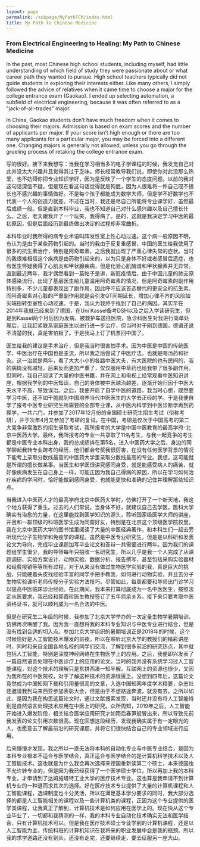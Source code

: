 ```yaml
---
layout: page
permalink: /subpage/MyPathTCM/index.html
title: My Path to Chinese Medicine
---
```


### From Electrical Engineering to Healing: My Path to Chinese Medicine

In the past, most Chinese high school students, including myself, had little understanding of which field of study they were passionate about or what career path they wanted to pursue. High school teachers typically did not guide students in exploring their interests either. Like many others, I simply followed the advice of relatives when it came time to choose a major for the college entrance exam (Gaokao). I ended up selecting automation, a subfield of electrical engineering, because it was often referred to as a "jack-of-all-trades" major.

In China, Gaokao students don’t have much freedom when it comes to choosing their majors. Admission is based on exam scores and the number of applicants per major. If your score isn’t high enough or there are too many applicants for a particular major, you may be forced into a different one. Changing majors is generally not allowed, unless you go through the grueling process of retaking the college entrance exam.

写的很好。接下来我想写：当我在学习相当多的电子学课程的时候，我发觉自己对此并没太大兴趣并且觉得其过于乏味。师长经常教导我们说，即使你对此没那么热爱，也不妨碍你把专业知识学好，因为是反映了一个学生的态度问题。以前的我对这句话深信不疑，但是现在看这句话觉得就是狗屁，因为人很难将一件自己既不擅长也不感兴趣的事情做好。不是每个孩子都能成为数学大师，但是学不好数学也不代表一个人的创造力就差。不过在当时，我还是尽自己所能将专业课学好，虽然最后成绩一般。但是直到本科毕业，我也不知道自己对什么感兴趣以及自己擅长什么。之后，老天跟我开了一个玩笑，我得病了。是的，这就是我决定学习中医的最初原因，但是后面经历到最终做出决定的过程却非常曲折。

本科毕业时我所得的病专业术语叫阵发性室上性心动过速。这个病一般原因不明，有认为是由于某些药物引起的。当时的我由于反复重感冒，中国的医生给我使用了很多的抗生素治疗，特别是阿奇霉素，之后我就出现了严重心律失常的症状。当时的我很难相信这个疾病是由药物引起来的，以为只是身体不好或者感冒后遗症，也有医生怀疑我得了心肌炎和甲状腺疾病，但是化验心肌酶谱和甲状腺素并无异常。直到最近两年，我才偶然看到一篇帖子是讲，新冠疫情后，由于中国儿童的肺支原体感染流行，出现了基层医生给儿童滥用阿奇霉素的情况，但是阿奇霉素的副作用特别多，不少儿童都表现出了副作用，因此呼吁应该首选替代的更安全的抗生素。而阿奇霉素对心脏的严重副作用就是会引发QT间期延长，增加心律不齐的风险如尖端扭转型室性心动过速。于是，我认为我终于找到了自己的病因。其实早在2014年我就已经来到了德国，在Uni Kassel备考DSH以及之后入学读研究生，但是到Kassel两个月后因为发病，被救护车送往医院，急诊科医生对我进行简单处理后，让我赶紧联系家庭医生以进行进一步治疗，但当时对于刚到德国，德语还说不清楚的我，真是害怕极了。于是我马上订了机票回中国了。

医生给我的建议是手术治疗，但是我当时很害怕手术。因为中医是中国的传统医学，中医治疗在中国也是主流，所以我之后尝试了中医疗法，也就是喝汤药和针灸。这一治就是两年，看了大大小小的各路中医大夫，有大医院的也有民间的，我的病情没有减轻，后来反而更加严重了，仅仅服用中草药也给我带了很多副作用。但同时，我自己阅读了大量的中医书籍，并在网上和电视上经常观看中医知识讲座，根据我学到的中医知识，自己的身体被中医越治越差，逐渐开始归因于中医大夫水平不高，导致误治。之后，我便开启了自学中医的道路，我当时心想，既然要学习中医，还不如干脆就到中国培养当代中医医生的大学去正经的学。于是我便自学了报考中医专业研究生所需要的全部专业课，从中医内科学到中医诊断学再到药理学，一共六门，并参加了2017年12月份的全国硕士研究生招生考试（俗称考研），并于次年4月又参加了考研的复试。在中国，考研是仅次于中国高考的第二大竞争非常激烈的招生录取考试，我所报考的大学是中国中医教育的最高学府-北京中医药大学。最终，我所报考的专业一共录取了11名考生，与我一起竞争的考生都是中医专业本科出身，我的总成绩排在第5名。进入中医药大学之后，身边的同学聊起我转专业跨考的经历，他们都会夸奖我很厉害，在没有任何医学背景的情况下能考上录取分数线最高的中医药大学里录取分数线最高的专业。我想，这可能就是所谓的擅长做某事。当医生和学医很讲究感同身受，就是能感受病人的痛苦，就好像疾病发生在自己身上一样，可能正因为我自己得病的原因，所以在学习如何治疗疾病的学问时，恰好能做到感同身受，也就能更快和准确的记住并理解那些知识点。

当我进入中医药人才的最高学府北京中医药大学时，仿佛打开了一个新天地，我这个地方获得了重生。过去的人们常说，当身体不好，就建议自己去学医，医科大学确实有治愈的力量，在这里能找到医学知识的源头，聆听国家级医学大师的讲座，并且和一群顶级的科班医学生成为同窗好友，特别是在北京这个顶级医学院校里。我在北京中医药大学的图书馆里阅读了大量的中医经典著作，和本科生们一起去旁听现代分子生物学和免疫学的课程。虽然是中医专业研究生，但是是以科研和发表论文为导向，完成毕业课题加写毕业论文和答辩一共需要进行两年。因为我们的课题组学生很少，我的导师每年只招收一名研究生，所以几乎是我一个人完成了从课题调研、实验方案设计、动物实验、数据分析、报告撰写，甚至包括采购实验器材和经费报销等等所有过程，对于从来没有做过生物医学实验的我，真是巨大的挑战，只能硬着头皮找经验丰富的同学手把手教我，如何进行动物实验，并且去分子生物实验课听老师传授分子实验方法技巧。尽管如此，每周都要和导师出门诊学习以提高中医临床诊治经验。在此期间，我本来打算彻底成为一名中医医生，按照法定从医要求，我已经和郭霞珍医生教授签订了五年师承关系，接下来只要考取中医资格证书，就可以顺利成为一名合法的中医。

但是在研究生二年级的时候，我参加了北京大学举办的一次定量生物学暑期培训，仿佛再次唤醒了我。因为我一直想将我的本科专业知识与中医专业进行结合，但是没有找到合适的切入点。参加北京大学组织的暑期培训正是2018年的时候，这个时候恰好是人工智能技术爆发的前夜。所以在聆听北京大学的教授们的精彩讲座时，同时和来自全国各地名校的同学们交流，了解到很多前沿的研究热点，其中就包括人工智能，特别是深度神经网络在生物医学上的应用。之后，我便即兴发表了一篇自然语言处理在中医诊疗上的应用的论文。当时的我并没有系统学习过人工智能课程，对这个技术的理解只是东拼西凑一知半解，互联网上的资源也很少，又因为我所在的中医院校，对于了解这种技术的资源很匮乏。没想到四年后，这篇论文竟然成为中国知网下载和引用量很高的文章，入选中国知网年度学术精要，杂志社还邀请我到马来西亚参加表彰大会，但是由于不想路途奔波，就没有去。之所以如此，是因为我在构思这篇论文时，通过文献搜索发现，当时还并没有将人工智能特别是自然语言处理技术应用在中医上的研究。众所周知，2019年之后，人工智能开始进入爆发阶段，相关结合医学应用研究才如雨后春笋般冒出来，所以导致先前我发表的论文引用次数很高。现在回想这段经历，发现我确实属于有一定眼光的人，也愿意去了解最前沿的研究课题，并将它们很快结合自己的专业领域进行应用。

后来慢慢才发现，我之所以一直无法将本科的自动化专业与中医专业结合，是因为本科专业根本不适合与医学结合，真正适合与医学结合的是计算机科学技术以及人工智能技术。这也就是为什么我会再次选择来德国重新读第二个硕士，本来德国也不允许转专业的，但是因为我已经获得了一个医学硕士学位，所以再加上我的本科专业，才申请到了达姆施塔特工业大学的医疗技术专业。这也算是我申请不到计算机专业的一种退而求其次的选择。好在医疗技术专业提供了大量的计算机课程和人工智能课程，选课制度也十分灵活，所以在满足基本学分要求的同时，我大部分选择的都是人工智能相关的课程以及一些计算机类的课程，正因为这个专业提供的医学类课程，让我真正了解到，计算机技术是如何应用在医学上的。现在快从这个专业毕业了，一切都和我猜测的一样，我的本科专业自动化技术确实无法和医学结合，只有计算机技术可以。但是我在医疗技术硕士专业学到的计算机课程，还是以人工智能为主，传统科班的计算机知识在我将来的职业发展中会是我的瓶颈。所以我的求学道路还没有到头，还没有走完，还要继续走，要去征服另一座大山。






